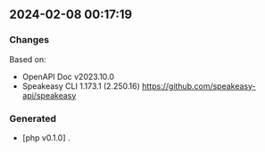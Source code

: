 

## 2024-02-08 00:17:19
### Changes
Based on:
- OpenAPI Doc v2023.10.0 
- Speakeasy CLI 1.173.1 (2.250.16) https://github.com/speakeasy-api/speakeasy
### Generated
- [php v0.1.0] .